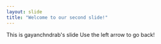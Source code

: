```yaml
---
layout: slide
title: "Welcome to our second slide!"
---
```

This is gayanchndrab's slide
Use the left arrow to go back!